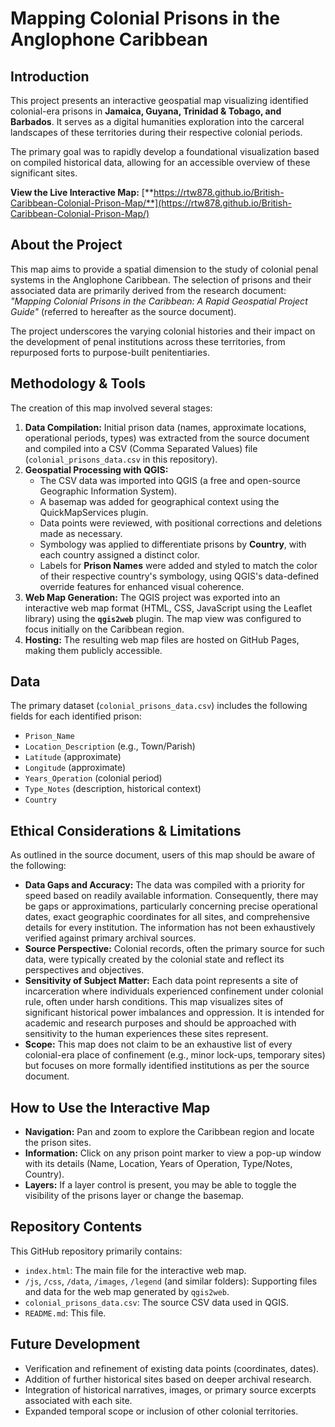 # Mapping Colonial Prisons in the Anglophone Caribbean

## Introduction

This project presents an interactive geospatial map visualizing identified colonial-era prisons in **Jamaica, Guyana, Trinidad & Tobago, and Barbados**. It serves as a digital humanities exploration into the carceral landscapes of these territories during their respective colonial periods.

The primary goal was to rapidly develop a foundational visualization based on compiled historical data, allowing for an accessible overview of these significant sites.

**View the Live Interactive Map:**
[**https://rtw878.github.io/British-Caribbean-Colonial-Prison-Map/**](https://rtw878.github.io/British-Caribbean-Colonial-Prison-Map/)

## About the Project

This map aims to provide a spatial dimension to the study of colonial penal systems in the Anglophone Caribbean. The selection of prisons and their associated data are primarily derived from the research document: *"Mapping Colonial Prisons in the Caribbean: A Rapid Geospatial Project Guide"* (referred to hereafter as the source document).

The project underscores the varying colonial histories and their impact on the development of penal institutions across these territories, from repurposed forts to purpose-built penitentiaries.

## Methodology & Tools

The creation of this map involved several stages:

1.  **Data Compilation:** Initial prison data (names, approximate locations, operational periods, types) was extracted from the source document and compiled into a CSV (Comma Separated Values) file (`colonial_prisons_data.csv` in this repository).
2.  **Geospatial Processing with QGIS:**
    * The CSV data was imported into QGIS (a free and open-source Geographic Information System).
    * A basemap was added for geographical context using the QuickMapServices plugin.
    * Data points were reviewed, with positional corrections and deletions made as necessary.
    * Symbology was applied to differentiate prisons by **Country**, with each country assigned a distinct color.
    * Labels for **Prison Names** were added and styled to match the color of their respective country's symbology, using QGIS's data-defined override features for enhanced visual coherence.
3.  **Web Map Generation:** The QGIS project was exported into an interactive web map format (HTML, CSS, JavaScript using the Leaflet library) using the **`qgis2web`** plugin. The map view was configured to focus initially on the Caribbean region.
4.  **Hosting:** The resulting web map files are hosted on GitHub Pages, making them publicly accessible.

## Data

The primary dataset (`colonial_prisons_data.csv`) includes the following fields for each identified prison:
* `Prison_Name`
* `Location_Description` (e.g., Town/Parish)
* `Latitude` (approximate)
* `Longitude` (approximate)
* `Years_Operation` (colonial period)
* `Type_Notes` (description, historical context)
* `Country`

## Ethical Considerations & Limitations

As outlined in the source document, users of this map should be aware of the following:

* **Data Gaps and Accuracy:** The data was compiled with a priority for speed based on readily available information. Consequently, there may be gaps or approximations, particularly concerning precise operational dates, exact geographic coordinates for all sites, and comprehensive details for every institution. The information has not been exhaustively verified against primary archival sources.
* **Source Perspective:** Colonial records, often the primary source for such data, were typically created by the colonial state and reflect its perspectives and objectives.
* **Sensitivity of Subject Matter:** Each data point represents a site of incarceration where individuals experienced confinement under colonial rule, often under harsh conditions. This map visualizes sites of significant historical power imbalances and oppression. It is intended for academic and research purposes and should be approached with sensitivity to the human experiences these sites represent.
* **Scope:** This map does not claim to be an exhaustive list of every colonial-era place of confinement (e.g., minor lock-ups, temporary sites) but focuses on more formally identified institutions as per the source document.

## How to Use the Interactive Map

* **Navigation:** Pan and zoom to explore the Caribbean region and locate the prison sites.
* **Information:** Click on any prison point marker to view a pop-up window with its details (Name, Location, Years of Operation, Type/Notes, Country).
* **Layers:** If a layer control is present, you may be able to toggle the visibility of the prisons layer or change the basemap.

## Repository Contents

This GitHub repository primarily contains:
* `index.html`: The main file for the interactive web map.
* `/js`, `/css`, `/data`, `/images`, `/legend` (and similar folders): Supporting files and data for the web map generated by `qgis2web`.
* `colonial_prisons_data.csv`: The source CSV data used in QGIS.
* `README.md`: This file.

## Future Development
* Verification and refinement of existing data points (coordinates, dates).
* Addition of further historical sites based on deeper archival research.
* Integration of historical narratives, images, or primary source excerpts associated with each site.
* Expanded temporal scope or inclusion of other colonial territories.

